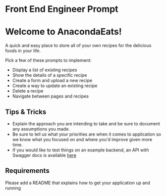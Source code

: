 # Front End Engineer Prompt

# Welcome to AnacondaEats!
A quick and easy place to store all of your own recipes for the delicious foods in your life.

Pick a few of these prompts to implement: 

 - Display a list of existing recipes
 - Show the details of a specific recipe
 - Create a form and upload a new recipe
 - Create a way to update an existing recipe
 - Delete a recipe
 - Navigate between pages and recipes


## Tips & Tricks
- Explain the approach you are intending to take and be sure to document any assumptions you made. 
- Be sure to tell us what your priorities are when it comes to application so we know what you focused on and where you'd improve given more time.
- If you would like to test things on an example backend, an API with Swagger docs is available [here](http://anacondaeats.pythonanywhere.com/)

## Requirements
Please add a README that explains how to get your application up and running
